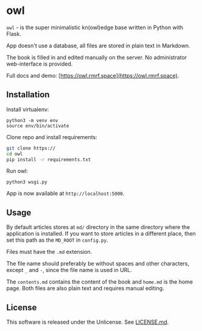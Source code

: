 # owl

`owl` - is the super minimalistic kn(owl)edge base written in Python with Flask.

App doesn't use a database, all files are stored in plain text in Markdown.

The book is filled in and edited manually on the server. No administrator web-interface is provided.

Full docs and demo: [https://owl.rmrf.space](https://owl.rmrf.space).

## Installation

Install virtualenv:

```
python3 -m venv env
source env/bin/activate
```

Clone repo and install requirements:

```Bash
git clone https://
cd owl
pip install -r requirements.txt
```

Run owl:

```
python3 wsgi.py
```

App is now available at `http://localhost:5000`.

## Usage

By default articles stores at `md/` directory in the same directory where the application is installed. If you want to store articles in a different place, then set this path as the `MD_ROOT` in `config.py`.

Files must have the `.md` extension.

The file name should preferably be without spaces and other characters, except `_` and `-`, since the file name is used in URL.

The `contents.md` contains the content of the book and `home.md` is the home page. Both files are also plain text and requires manual editing.

## License

This software is released under the Unlicense. See [LICENSE.md](LICENSE.md).
